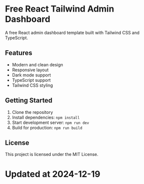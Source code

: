 # Free React Tailwind Admin Dashboard

A free React admin dashboard template built with Tailwind CSS and TypeScript.

## Features

- Modern and clean design
- Responsive layout
- Dark mode support
- TypeScript support
- Tailwind CSS styling

## Getting Started

1. Clone the repository
2. Install dependencies: `npm install`
3. Start development server: `npm run dev`
4. Build for production: `npm run build`

## License

This project is licensed under the MIT License.

# Updated at 2024-12-19

